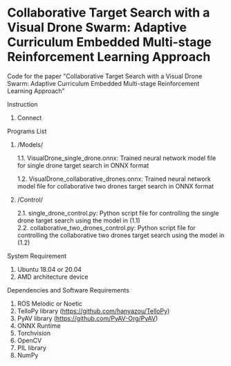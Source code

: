 # Collaborative Target Search with a Visual Drone Swarm: Adaptive Curriculum Embedded  Multi-stage Reinforcement Learning Approach

Code for the paper "Collaborative Target Search with a Visual Drone Swarm: Adaptive Curriculum Embedded  Multi-stage Reinforcement Learning Approach"


Instruction
1. Connect 


Programs List   
1. /Models/
      
    1.1. VisualDrone_single_drone.onnx: Trained neural network model file for single drone target search in ONNX format 

    1.2. VisualDrone_collaborative_drones.onnx: Trained neural network model file for collaborative two drones target search in ONNX format
2. /Control/

    2.1. single_drone_control.py: Python script file for controlling the single drone target search using the model in (1.1)      
    2.2. collaborative_two_drones_control.py: Python script file for controlling the collaborative two drones target search using the model in (1.2)    

System Requirement
1. Ubuntu 18.04 or 20.04
2. AMD architecture device

Dependencies and Software Requirements
1. ROS Melodic or Noetic
2. TelloPy library (https://github.com/hanyazou/TelloPy)
3. PyAV library (https://github.com/PyAV-Org/PyAV)
4. ONNX Runtime
5. Torchvision
6. OpenCV
7. PIL library
8. NumPy
